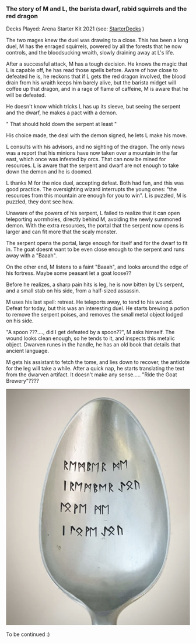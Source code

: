 ### The story of M and L, the barista dwarf, rabid squirrels and the red dragon
Decks Played: Arena Starter Kit 2021 (see: [StarterDecks](../StarterDecks.md) )


The two mages knew the duel was drawing to a close. This has been a long duel, M has the enraged squirrels, powered by all the forests that he now controls, and the bloodsucking wraith, slowly draining away at L's life.


After a successful attack, M has a tough decision. He knows the magic that L is capable off, he has read those spells before. Aware of how close to defeated he is, he reckons that if L gets the red dragon involved, the blood drain from his wraith keeps him barely alive, but the barista midget will coffee up that dragon, and in a rage of flame of caffeine, M is aware that he will be defeated. 


He doesn't know which tricks L has up its sleeve, but seeing the serpent and the dwarf, he makes a pact with a demon.


" That should hold down the serpent at least "

His choice made, the deal with the demon signed, he lets L make his move.

L consults with his advisors, and no sighting of the dragon. The only news was a report that his minions have now taken over a mountain in the far east, which once was infested by orcs. That can now be mined for resources. L is aware that the serpent and dwarf are not enough to take down the demon and he is doomed.

L thanks M for the nice duel, accepting defeat. Both had fun, and this was good practice. The oversighting wizard interrupts the young ones: "the resources from this mountain are enough for you to win". L is puzzled, M is puzzled, they dont see how.

Unaware of the powers of his serpent, L failed to realize that it can open teleporting wormholes, directly behind M, avoiding the newly summoned demon. With the extra resources, the portal that the serpent now opens is larger and can fit more that the scaly monster.

The serpent opens the portal, large enough for itself and for the dwarf to fit in. The goat doesnt want to be even close enough to the serpent and runs away with a "Baaah".

On the other end, M listens to a faint "Baaah", and looks around the edge of his fortress. Maybe some peasant let a goat loose??

Before he realizes, a sharp pain hits is leg, he is now bitten by L's serpent, and a small stab on his side, from a half-sized assassin.

M uses his last spell: retreat. He teleports away, to tend to his wound. Defeat for today, but this was an interesting duel. 
He starts brewing a potion to remove the serpent poises, and removes the small metal object lodged on his side.

"A spoon ???...., did I get defeated by a spoon??", M asks himself. The wound looks clean enough, so he tends to it, and inspects this metalic object. Dwarven runes in the handle, he has an old book that details that ancient language.

M gets his assistant to fetch the tome, and lies down to recover, the antidote for the leg will take a while. After a quick nap, he starts translating the text from the dwarven artifact. It doesn't make any sense..... "Ride the Goat Brewery"????

![Spoon](../images/journal/20230730.png)

To be continued :) 